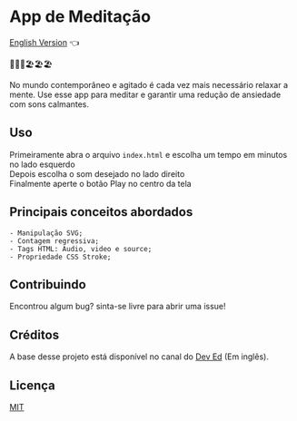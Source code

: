 # App de Meditação

<a href="https://github.com/ItaloPussi/simpleProjectsJS/tree/master/meditationApp/readme.md"> English Version</a> 👈

🧠🧠🧠🏖🏖🏖

No mundo contemporâneo e agitado é cada vez mais necessário relaxar a mente. Use esse app para meditar e garantir uma redução de ansiedade com sons calmantes.

## Uso
Primeiramente abra o arquivo ```index.html``` e escolha um tempo em minutos no lado esquerdo <br />
Depois escolha o som desejado no lado direito <br />
Finalmente aperte o botão Play no centro da tela <br />

## Principais conceitos abordados
	- Manipulação SVG;
	- Contagem regressiva; 
	- Tags HTML: Audio, video e source;
	- Propriedade CSS Stroke;

## Contribuindo
Encontrou algum bug? sinta-se livre para abrir uma issue!

## Créditos
A base desse projeto está disponível no canal do <a href="https://www.youtube.com/watch?v=oMBXdZzYqEk" target="_blank">Dev Ed</a> (Em inglês).

## Licença
[MIT](https://choosealicense.com/licenses/mit/)
